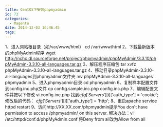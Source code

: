 ```yaml
---
title: CentOS下安装phpmyadmin
id: 73
categories:
  - Magento
date: 2014-12-03 16:46:45
tags:
---
```


1、进入网站根目录（如/var/www/html）
cd /var/www/html
2、下载最新版本的phpMyAdmin程序
wget http://nchc.dl.sourceforge.net/project/phpmyadmin/phpMyAdmin/3.3.10/phpMyAdmin-3.3.10-all-languages.tar.gz
3、解压程序压缩包
tar xvfz phpMyAdmin-3.3.10-all-languages.tar.gz
4、移动目录phpMyAdmin-3.3.10-all-languages到phpmyadmin文件夹
mv phpMyAdmin-3.3.10-all-languages phpmyadmin
5、进入phpmyadmin目录
cd phpmyadmin
6、复制样本配置文件到config.inc.php文件
cp config.sample.inc.php config.inc.php
7、编辑配置文件并按以下修改
vi config.inc.php
找到$cfg['Servers'][$i]['auth_type'] = 'cookie';
修改后的代码：
$cfg['Servers'][$i]['auth_type'] = 'http';
8、重启apache
service httpd restart
9、访问http://XX.XX.com/phpmyadmin提示You don't have permission to access /phpmyadmin/ on this server.
解决办法：vi /etc/httpd/conf.d/phpMyAdmin.conf 将Deny from all改为Allow from all